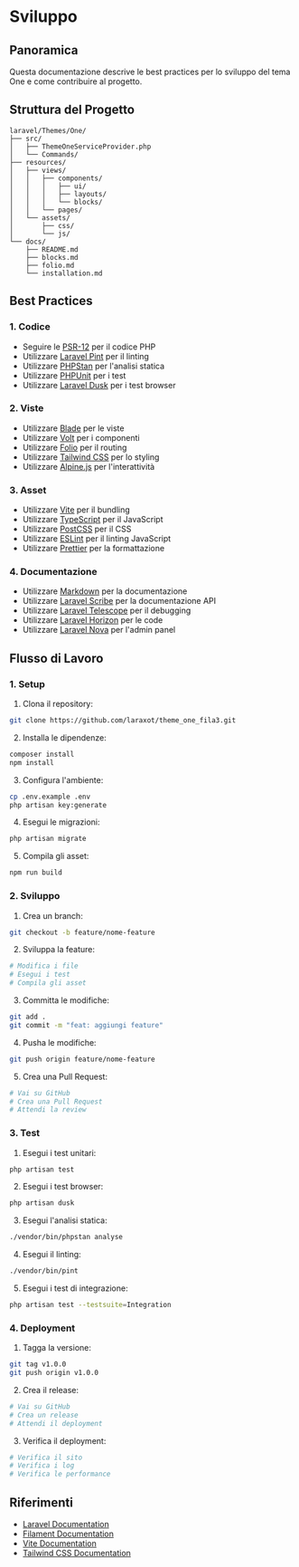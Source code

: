 # Sviluppo

## Panoramica

Questa documentazione descrive le best practices per lo sviluppo del tema One e come contribuire al progetto.

## Struttura del Progetto

```
laravel/Themes/One/
├── src/
│   ├── ThemeOneServiceProvider.php
│   └── Commands/
├── resources/
│   ├── views/
│   │   ├── components/
│   │   │   ├── ui/
│   │   │   ├── layouts/
│   │   │   └── blocks/
│   │   └── pages/
│   └── assets/
│       ├── css/
│       └── js/
└── docs/
    ├── README.md
    ├── blocks.md
    ├── folio.md
    └── installation.md
```

## Best Practices

### 1. Codice

- Seguire le [PSR-12](https://www.php-fig.org/psr/psr-12/) per il codice PHP
- Utilizzare [Laravel Pint](https://laravel.com/docs/10.x/pint) per il linting
- Utilizzare [PHPStan](https://phpstan.org/) per l'analisi statica
- Utilizzare [PHPUnit](https://phpunit.de/) per i test
- Utilizzare [Laravel Dusk](https://laravel.com/docs/10.x/dusk) per i test browser

### 2. Viste

- Utilizzare [Blade](https://laravel.com/docs/10.x/blade) per le viste
- Utilizzare [Volt](https://livewire.laravel.com/docs/volt) per i componenti
- Utilizzare [Folio](https://laravel.com/docs/10.x/folio) per il routing
- Utilizzare [Tailwind CSS](https://tailwindcss.com/) per lo styling
- Utilizzare [Alpine.js](https://alpinejs.dev/) per l'interattività

### 3. Asset

- Utilizzare [Vite](https://vitejs.dev/) per il bundling
- Utilizzare [TypeScript](https://www.typescriptlang.org/) per il JavaScript
- Utilizzare [PostCSS](https://postcss.org/) per il CSS
- Utilizzare [ESLint](https://eslint.org/) per il linting JavaScript
- Utilizzare [Prettier](https://prettier.io/) per la formattazione

### 4. Documentazione

- Utilizzare [Markdown](https://www.markdownguide.org/) per la documentazione
- Utilizzare [Laravel Scribe](https://scribe.knuckles.wtf/) per la documentazione API
- Utilizzare [Laravel Telescope](https://laravel.com/docs/10.x/telescope) per il debugging
- Utilizzare [Laravel Horizon](https://laravel.com/docs/10.x/horizon) per le code
- Utilizzare [Laravel Nova](https://nova.laravel.com/) per l'admin panel

## Flusso di Lavoro

### 1. Setup

1. Clona il repository:

```bash
git clone https://github.com/laraxot/theme_one_fila3.git
```

2. Installa le dipendenze:

```bash
composer install
npm install
```

3. Configura l'ambiente:

```bash
cp .env.example .env
php artisan key:generate
```

4. Esegui le migrazioni:

```bash
php artisan migrate
```

5. Compila gli asset:

```bash
npm run build
```

### 2. Sviluppo

1. Crea un branch:

```bash
git checkout -b feature/nome-feature
```

2. Sviluppa la feature:

```bash
# Modifica i file
# Esegui i test
# Compila gli asset
```

3. Committa le modifiche:

```bash
git add .
git commit -m "feat: aggiungi feature"
```

4. Pusha le modifiche:

```bash
git push origin feature/nome-feature
```

5. Crea una Pull Request:

```bash
# Vai su GitHub
# Crea una Pull Request
# Attendi la review
```

### 3. Test

1. Esegui i test unitari:

```bash
php artisan test
```

2. Esegui i test browser:

```bash
php artisan dusk
```

3. Esegui l'analisi statica:

```bash
./vendor/bin/phpstan analyse
```

4. Esegui il linting:

```bash
./vendor/bin/pint
```

5. Esegui i test di integrazione:

```bash
php artisan test --testsuite=Integration
```

### 4. Deployment

1. Tagga la versione:

```bash
git tag v1.0.0
git push origin v1.0.0
```

2. Crea il release:

```bash
# Vai su GitHub
# Crea un release
# Attendi il deployment
```

3. Verifica il deployment:

```bash
# Verifica il sito
# Verifica i log
# Verifica le performance
```

## Riferimenti

- [Laravel Documentation](https://laravel.com/docs)
- [Filament Documentation](https://filamentphp.com/docs)
- [Vite Documentation](https://vitejs.dev/guide)
- [Tailwind CSS Documentation](https://tailwindcss.com/docs) 